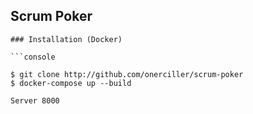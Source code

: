 
## Scrum Poker

```
### Installation (Docker)

```console

$ git clone http://github.com/onerciller/scrum-poker
$ docker-compose up --build

Server 8000
```
